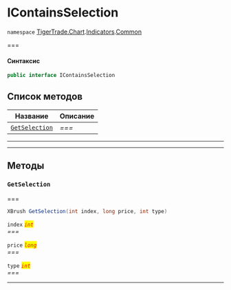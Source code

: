 # IContainsSelection

`namespace` [TigerTrade.Chart](../../../../).[Indicators](../).[Common](./)

\===

#### Синтаксис

```csharp
public interface IContainsSelection
```

## Список методов

| Название                                                       | Описание |
| -------------------------------------------------------------- | -------- |
| [`GetSelection`](icontainsselection.cs.md#method-getselection) | _===_    |

***

***

## Методы

### `GetSelection` <a href="#method-getselection" id="method-getselection"></a>

\===

```csharp
XBrush GetSelection(int index, long price, int type)
```

`index` _<mark style="color:red;">`int`</mark>_\
_===_

`price` _<mark style="color:red;">`long`</mark>_\
_===_

`type` _<mark style="color:red;">`int`</mark>_\
_===_

***
